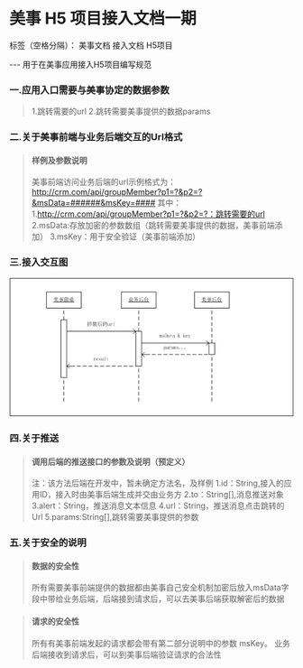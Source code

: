 ﻿# 美事 H5 项目接入文档一期

标签（空格分隔）： 美事文档 接入文档 H5项目

--- 用于在美事应用接入H5项目编写规范

### **一.应用入口需要与美事协定的数据参数** ###

> 1.跳转需要的url
> 2.跳转需要美事提供的数据params

### **二.关于美事前端与业务后端交互的Url格式** ###

>#### **样例及参数说明** ####
> 美事前端访问业务后端的url示例格式为：
http://crm.com/api/groupMember?p1=?&p2=?&msData=######&msKey=####
其中：
> 1.http://crm.com/api/groupMember?p1=?&p2=?：跳转需要的url
> 2.msData:存放加密的参数数组（跳转需要美事提供的数据，美事前端添加）
> 3.msKey：用于安全验证（美事前端添加）

### **三.接入交互图** ###
![交互的时序图][1]


  [1]: https://github.com/liqiuzuo/MarkdownPhotos/blob/master/Res/html5sdk.png
  
### **四.关于推送** ###

>#### **调用后端的推送接口的参数及说明（预定义）** ####
> 注：该方法后端在开发中，暂未确定方法名，及样例
> 1.id：String,接入的应用ID，接入时由美事后端生成并交由业务方
> 2.to：String[],消息推送对象
> 3.alert：String，推送消息文本信息
> 4.url：String，推送消息点击跳转的Url
> 5.params:String[],跳转需要美事提供的参数

### **五.关于安全的说明** ###

> #### **数据的安全性** ####
> 所有需要美事前端提供的数据都由美事自己安全机制加密后放入msData字段中带给业务后端，后端接到请求后，可以去美事后端获取解密后的数据

> #### **请求的安全性** ####
> 所有有美事前端发起的请求都会带有第二部分说明中的参数 msKey。
业务后端接收到请求后，可以到美事后端验证请求的合法性